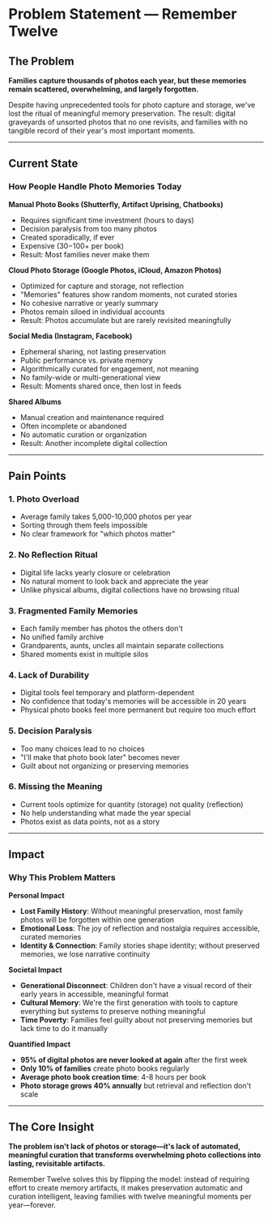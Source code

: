 # Problem Statement — Remember Twelve

## The Problem

**Families capture thousands of photos each year, but these memories remain scattered, overwhelming, and largely forgotten.**

Despite having unprecedented tools for photo capture and storage, we've lost the ritual of meaningful memory preservation. The result: digital graveyards of unsorted photos that no one revisits, and families with no tangible record of their year's most important moments.

---

## Current State

### How People Handle Photo Memories Today

**Manual Photo Books (Shutterfly, Artifact Uprising, Chatbooks)**
- Requires significant time investment (hours to days)
- Decision paralysis from too many photos
- Created sporadically, if ever
- Expensive ($30-$100+ per book)
- Result: Most families never make them

**Cloud Photo Storage (Google Photos, iCloud, Amazon Photos)**
- Optimized for capture and storage, not reflection
- "Memories" features show random moments, not curated stories
- No cohesive narrative or yearly summary
- Photos remain siloed in individual accounts
- Result: Photos accumulate but are rarely revisited meaningfully

**Social Media (Instagram, Facebook)**
- Ephemeral sharing, not lasting preservation
- Public performance vs. private memory
- Algorithmically curated for engagement, not meaning
- No family-wide or multi-generational view
- Result: Moments shared once, then lost in feeds

**Shared Albums**
- Manual creation and maintenance required
- Often incomplete or abandoned
- No automatic curation or organization
- Result: Another incomplete digital collection

---

## Pain Points

### 1. **Photo Overload**
- Average family takes 5,000-10,000 photos per year
- Sorting through them feels impossible
- No clear framework for "which photos matter"

### 2. **No Reflection Ritual**
- Digital life lacks yearly closure or celebration
- No natural moment to look back and appreciate the year
- Unlike physical albums, digital collections have no browsing ritual

### 3. **Fragmented Family Memories**
- Each family member has photos the others don't
- No unified family archive
- Grandparents, aunts, uncles all maintain separate collections
- Shared moments exist in multiple silos

### 4. **Lack of Durability**
- Digital tools feel temporary and platform-dependent
- No confidence that today's memories will be accessible in 20 years
- Physical photo books feel more permanent but require too much effort

### 5. **Decision Paralysis**
- Too many choices lead to no choices
- "I'll make that photo book later" becomes never
- Guilt about not organizing or preserving memories

### 6. **Missing the Meaning**
- Current tools optimize for quantity (storage) not quality (reflection)
- No help understanding what made the year special
- Photos exist as data points, not as a story

---

## Impact

### Why This Problem Matters

**Personal Impact**
- **Lost Family History**: Without meaningful preservation, most family photos will be forgotten within one generation
- **Emotional Loss**: The joy of reflection and nostalgia requires accessible, curated memories
- **Identity & Connection**: Family stories shape identity; without preserved memories, we lose narrative continuity

**Societal Impact**
- **Generational Disconnect**: Children don't have a visual record of their early years in accessible, meaningful format
- **Cultural Memory**: We're the first generation with tools to capture everything but systems to preserve nothing meaningful
- **Time Poverty**: Families feel guilty about not preserving memories but lack time to do it manually

**Quantified Impact**
- **95% of digital photos are never looked at again** after the first week
- **Only 10% of families** create photo books regularly
- **Average photo book creation time**: 4-8 hours per book
- **Photo storage grows 40% annually** but retrieval and reflection don't scale

---

## The Core Insight

**The problem isn't lack of photos or storage—it's lack of automated, meaningful curation that transforms overwhelming photo collections into lasting, revisitable artifacts.**

Remember Twelve solves this by flipping the model: instead of requiring effort to create memory artifacts, it makes preservation automatic and curation intelligent, leaving families with twelve meaningful moments per year—forever.
